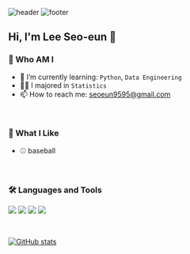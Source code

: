 ![header](https://capsule-render.vercel.app/api?type=waving&color=7285A5&text=%20Welcome%20%20&fontSize=30&height=200&fontColor=ffffff)
![footer](https://capsule-render.vercel.app/api?section=footer&type=waving&color=7285A5)


## Hi, I'm Lee Seo-eun 👋

### 🐰 Who AM I
- 🌱 I’m currently learning: `Python`, `Data Engineering`
- 🧑‍🎓 I majored in `Statistics`
- 📫 How to reach me: seoeun9595@gmail.com

<br>

### 🥰 What I Like
- ⚾ baseball

<br>

### 🛠️ Languages and Tools

<img src="https://img.shields.io/badge/Python-3776AB?style=flat-square&logo=Python&logoColor=white"/> </t>
<img src="https://img.shields.io/badge/R-276DC3?style=flat-square&logo=R&logoColor=white"/> </t>
<img src="https://img.shields.io/badge/SAS-154881?style=flat-square&logo=SAS&logoColor=white"/> </t>
<img src="https://img.shields.io/badge/SPSS-1572B6?style=flat-square&logo=SPSS&logoColor=white"/> </t>

<br>

[![GitHub stats](https://github-readme-stats.vercel.app/api?username=seoeun9595&include_all_commits=true&theme=nord&hide_border=true&count_private=true)](https://github.com/jiholee0/github-readme-stats)